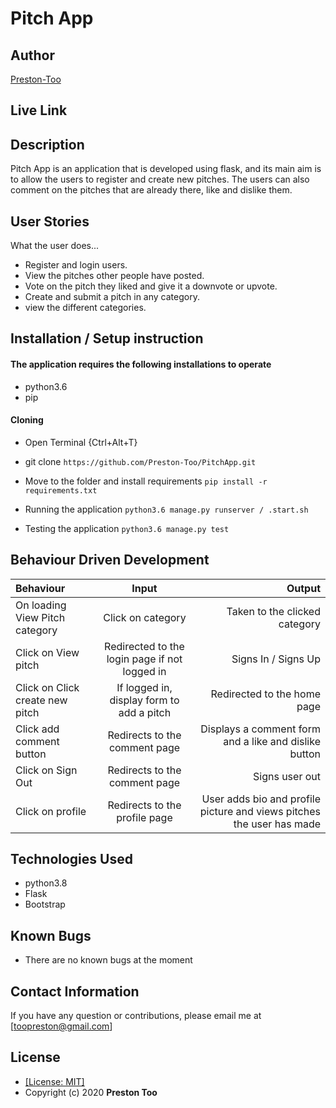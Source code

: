# Pitch App
## Author
[Preston-Too](https://github.com/Preston-Too)

## Live Link

## Description
Pitch App is an application that is developed using flask, and its main aim is to allow the users to register and create new pitches. The users can also comment on the pitches that are already there, like and dislike them.

## User Stories
What the user does...
* Register and login users.
* View the pitches other people have posted.
* Vote on the pitch they liked and give it a downvote or upvote.
* Create and submit a pitch in any category.
* view the different categories.

## Installation / Setup instruction

#### The application requires the following installations to operate 
* python3.6
* pip

#### Cloning

* Open Terminal {Ctrl+Alt+T}

* git clone ```https://github.com/Preston-Too/PitchApp.git```

* Move to the folder and install requirements
    ```pip install -r requirements.txt```

* Running the application
    ```python3.6 manage.py runserver / .start.sh```
* Testing the application
    ```python3.6 manage.py test```


## Behaviour Driven Development
| Behaviour | Input | Output |
| :---------------- | :---------------: | ------------------: |
|On loading View Pitch category | Click on category|Taken to the clicked category|
|Click on View pitch| Redirected to the login page if not logged in| Signs In / Signs Up|
|Click on Click create new pitch | If logged in, display form to add a pitch|  Redirected to the home page|
|Click add comment button| Redirects to the comment page|Displays a comment form and a like and dislike button|
|Click on Sign Out | Redirects to the comment page|Signs user out|
|Click on profile|Redirects to the profile page| User adds bio and profile picture and views pitches the user has made|


## Technologies Used

* python3.8
* Flask
* Bootstrap

## Known Bugs
* There are no known bugs at the moment

## Contact Information 

If you have any question or contributions, please email me at [toopreston@gmail.com]

## License
* [[License: MIT]](LICENCE.md)
* Copyright (c) 2020 **Preston Too**